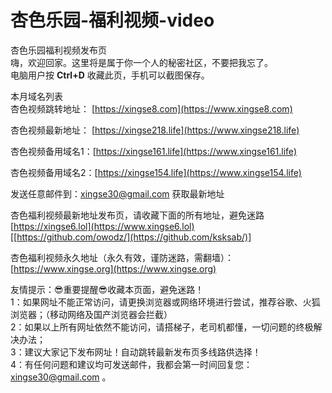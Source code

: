 # 杏色乐园-福利视频-video
杏色乐园福利视频发布页<br/>
嗨，欢迎回家。这里将是属于你一个人的秘密社区，不要把我忘了。<br/>
电脑用户按 <b>Ctrl+D</b> 收藏此页，手机可以截图保存。

本月域名列表<br/>
杏色视频跳转地址： [https://xingse8.com](https://www.xingse8.com)

杏色视频最新地址： [https://xingse218.life](https://www.xingse218.life)

杏色视频备用域名1：[https://xingse161.life](https://www.xingse161.life)

杏色视频备用域名2：[https://xingse154.life](https://www.xingse154.life)


发送任意邮件到：xingse30@gmail.com 获取最新地址


杏色福利视频最新地址发布页，请收藏下面的所有地址，避免迷路 <br />
[https://xingse6.lol](https://www.xingse6.lol)<br />
[[https://github.com/owodz/](https://github.com/ksksab/)]<br />

杏色福利视频永久地址（永久有效，谨防迷路，需翻墙）：<br/>
[https://www.xingse.org](https://www.xingse.org) <br/>

友情提示：😎重要提醒😎收藏本页面，避免迷路！<br/>
1：如果网址不能正常访问，请更换浏览器或网络环境进行尝试，推荐谷歌、火狐浏览器；（移动网络及国产浏览器会拦截）<br/>
2：如果以上所有网址依然不能访问，请搭梯子，老司机都懂，一切问题的终极解决办法；<br/>
3：建议大家记下发布网址！自动跳转最新发布页多线路供选择！<br/>
4：有任何问题和建议均可发送邮件，我都会第一时间回复您：xingse30@gmail.com 。<br/>
